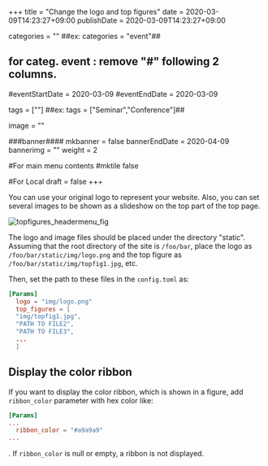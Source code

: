 +++
title =  "Change the logo and top figures"
date = 2020-03-09T14:23:27+09:00
publishDate = 2020-03-09T14:23:27+09:00

categories = ""
##ex:  categories = "event"##
## for categ. event : remove "#" following 2 columns. ##
#eventStartDate = 2020-03-09
#eventEndDate = 2020-03-09

tags = [""]
##ex: tags = ["Seminar","Conference"]##

image = ""

###banner####
mkbanner = false
bannerEndDate = 2020-04-09
bannerimg = ""
weight = 2

#For main menu contents
#mktile false

#For Local
draft = false
+++

<!--#### 2. Change the logo and top figures.-->

You can use your original logo to represent your website. Also, you can set several images to be shown as a slideshow on the top part of the top page.

![topfigures_headermenu_fig](/img/screenshots/topfigures_headermenu_fig.png)

The logo and image files should be placed under the directory "static". Assuming that the root directory of the site is `/foo/bar`, place the logo as `/foo/bar/static/img/logo.png` and the top figure as `/foo/bar/static/img/topfig1.jpg`, etc.

Then, set the path to these files in the `config.toml` as:

```config.toml
[Params]
  logo = "img/logo.png"
  top_figures = [
  "img/topfig1.jpg",
  "PATH TO FILE2",
  "PATH TO FILE3",
  ...
  ]
```

## Display the color ribbon

If you want to display the color ribbon, which is shown in a figure, add `ribbon_color` parameter with hex color like:

```config.toml
[Params]
...
  ribbon_color = "#a9a9a9"
...
```

. If `ribbon_color` is null or empty, a ribbon is not displayed.
